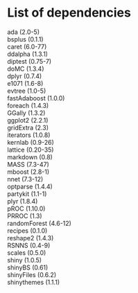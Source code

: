 <h1>List of dependencies</h1>

ada (2.0-5)\
bsplus (0.1.1)\
caret (6.0-77)\
ddalpha (1.3.1)\
diptest (0.75-7)\
doMC (1.3.4)\
dplyr (0.7.4)\
e1071 (1.6-8)\
evtree (1.0-5)\
fastAdaboost (1.0.0)\
foreach (1.4.3)\
GGally (1.3.2)\
ggplot2 (2.2.1)\
gridExtra (2.3)\
iterators (1.0.8)\
kernlab (0.9-26)\
lattice (0.20-35)\
markdown (0.8)\
MASS (7.3-47)\
mboost (2.8-1)\
nnet (7.3-12)\
optparse (1.4.4)\
partykit (1.1-1)\
plyr (1.8.4)\
pROC (1.10.0)\
PRROC (1.3)\
randomForest (4.6-12)\
recipes (0.1.0)\
reshape2 (1.4.3)\
RSNNS (0.4-9)\
scales (0.5.0)\
shiny (1.0.5)\
shinyBS (0.61)\
shinyFiles (0.6.2)\
shinythemes (1.1.1)
